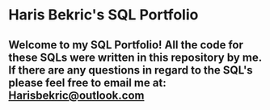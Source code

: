 # Haris Bekric's SQL Portfolio

## Welcome to my SQL Portfolio! All the code for these SQLs were written in this repository by me. If there are any questions in regard to the SQL's please feel free to email me at: **Harisbekric@outlook.com**
